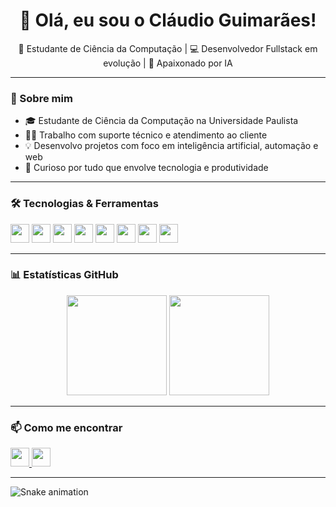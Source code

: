 <h1 align="center">👋 Olá, eu sou o Cláudio Guimarães!</h1>
<p align="center">🚀 Estudante de Ciência da Computação | 💻 Desenvolvedor Fullstack em evolução | 🤖 Apaixonado por IA</p>

---

### 🧠 Sobre mim

- 🎓 Estudante de Ciência da Computação na Universidade Paulista
- 👨‍💻 Trabalho com suporte técnico e atendimento ao cliente
- 💡 Desenvolvo projetos com foco em inteligência artificial, automação e web
- 🧩 Curioso por tudo que envolve tecnologia e produtividade

---

### 🛠️ Tecnologias & Ferramentas

<div align="left">
  <img src="https://cdn.jsdelivr.net/gh/devicons/devicon/icons/javascript/javascript-original.svg" height="30" />
  <img src="https://cdn.jsdelivr.net/gh/devicons/devicon/icons/python/python-original.svg" height="30" />
  <img src="https://cdn.jsdelivr.net/gh/devicons/devicon/icons/cplusplus/cplusplus-original.svg" height="30" />
  <img src="https://cdn.jsdelivr.net/gh/devicons/devicon/icons/react/react-original.svg" height="30" />
  <img src="https://cdn.jsdelivr.net/gh/devicons/devicon/icons/html5/html5-original.svg" height="30" />
  <img src="https://cdn.jsdelivr.net/gh/devicons/devicon/icons/css3/css3-original.svg" height="30" />
  <img src="https://cdn.jsdelivr.net/gh/devicons/devicon/icons/firebase/firebase-plain.svg" height="30" />
  <img src="https://cdn.jsdelivr.net/gh/devicons/devicon/icons/linux/linux-original.svg" height="30" />
</div>

---

### 📊 Estatísticas GitHub

<div align="center">
  <img src="https://github-readme-stats.vercel.app/api?username=claudioguimaraes&show_icons=true&theme=dracula&include_all_commits=true&count_private=true" height="160" />
  <img src="https://github-readme-stats.vercel.app/api/top-langs/?username=claudioguimaraes&layout=compact&theme=dracula" height="160" />
</div>

---

### 📫 Como me encontrar

<div align="left">
  <a href="https://www.linkedin.com/in/claudioguimaraes" target="_blank">
    <img src="https://img.shields.io/badge/LinkedIn-0077B5?style=for-the-badge&logo=linkedin&logoColor=white" height="30" />
  </a>
  <a href="mailto:claudio@email.com">
    <img src="https://img.shields.io/badge/Gmail-D14836?style=for-the-badge&logo=gmail&logoColor=white" height="30" />
  </a>
</div>

---

<img src="https://raw.githubusercontent.com/claudioguimaraes/claudioguimaraes/output/snake.svg" alt="Snake animation" />

